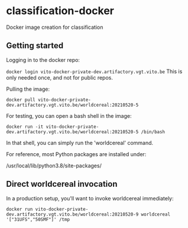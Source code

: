 # classification-docker
Docker image creation for classification


## Getting started
Logging in to the docker repo:

```docker login vito-docker-private-dev.artifactory.vgt.vito.be```
This is only needed once, and not for public repos.

Pulling the image:

```docker pull vito-docker-private-dev.artifactory.vgt.vito.be/worldcereal:20210520-5```

For testing, you can open a bash shell in the image:

```docker run -it vito-docker-private-dev.artifactory.vgt.vito.be/worldcereal:20210520-5 /bin/bash```

In that shell, you can simply run the 'worldcereal' command.

For reference, most Python packages are installed under:

/usr/local/lib/python3.8/site-packages/

## Direct worldcereal invocation

In a production setup, you'll want to invoke worldcereal immediately:

```docker run vito-docker-private-dev.artifactory.vgt.vito.be/worldcereal:20210520-9 worldcereal  '["31UFS","50SMF"]' /tmp```